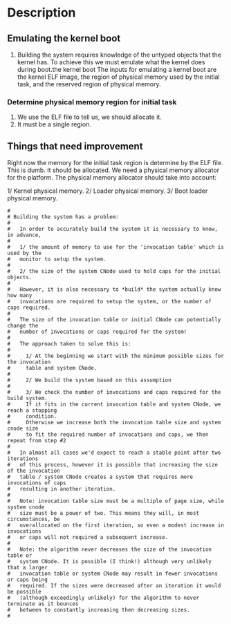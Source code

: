 # Description

## Emulating the kernel boot

1. Building the system requires knowledge of the untyped objects
that the kernel has. To achieve this we must emulate what the
kernel does during boot.the kernel boot
The inputs for emulating a kernel boot are the kernel ELF image,
the region of physical memory used by the initial task, and the
reserved region of physical memory.

### Determine physical memory region for initial task

1. We use the ELF file to tell us, we should allocate it.
2. It must be a single region.


## Things that need improvement

Right now the memory for the initial task region is determine by the ELF file.
This is dumb. It should be allocated.
We need a physical memory allocator for the platform.
The physical memory allocator should take into account:

1/ Kernel physical memory.
2/ Loader physical memory.
3/ Boot loader physical memory.



    #
    # Building the system has a problem:
    #
    #   In order to accurately build the system it is necessary to know, in advance,
    #
    #   1/ the amount of memory to use for the 'invocation table' which is used by the
    #   monitor to setup the system.
    #
    #   2/ the size of the system CNode used to hold caps for the initial objects.
    #
    #   However, it is also necessary to *build* the system actually know how many
    #   invocations are required to setup the system, or the number of caps required.
    #
    #   The size of the invocation table or initial CNode can potentially change the
    #   number of invocations or caps required for the system!
    #
    #   The approach taken to solve this is:
    #
    #     1/ At the beginning we start with the minimum possible sizes for the invocation
    #     table and system CNode.
    #
    #     2/ We build the system based on this assumption
    #
    #     3/ We check the number of invocations and caps required for the build system.
    #     If it fits in the current invocation table and system CNode, we reach a stopping
    #     condition.
    #     Otherwise we increase both the invocation table size and system cnode size
    #     to fit the required number of invocations and caps, we then repeat from step #2
    #
    #   In almost all cases we'd expect to reach a stable point after two iterations
    #   of this process, however it is possible that increasing the size of the invocation
    #   table / system CNode creates a system that requires more invocations of caps
    #   resulting in another iteration.
    #
    #   Note: invocation table size must be a multiple of page size, while system cnode
    #   size must be a power of two. This means they will, in most circumstances, be
    #   overallocated on the first iteration, so even a modest increase in invocations
    #   or caps will not required a subsequent increase.
    #
    #   Note: the algorithm never decreases the size of the invocation table or
    #   system CNode. It is possible (I think!) although very unlikely that a larger
    #   invocation table or system CNode may result in fewer invocations or caps being
    #   required. If the sizes were decreased after an iteration it would be possible
    #   (although exceedingly unlikely) for the algorithm to never terminate as it bounces
    #   between to constantly increasing then decreasing sizes.
    #
